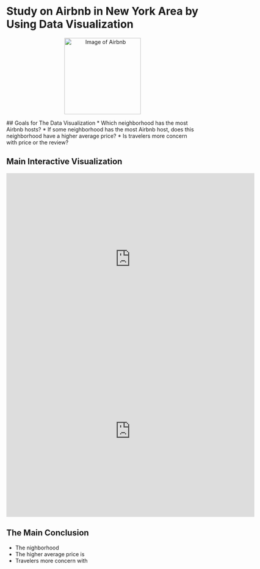 # Study on Airbnb in New York Area by Using Data Visualization

<p align="center">
    <img width="200" src="https://i.pinimg.com/originals/b3/2a/f4/b32af410be8257b815d16d9ef0f01aa7.gif" alt="Image of Airbnb">
</p>
## Goals for The Data Visualization
* Which neighborhood has the most Airbnb hosts?
* If some neighborhood has the most Airbnb host, does this neighborhood have a higher average price?
* Is travelers more concern with price or the review?




## Main Interactive Visualization

<iframe seamless frameborder="0" src="https://public.tableau.com/app/profile/chenshengwen/viz/Book1_16227770760480/Sheet1" width = '650' height = '450' scrolling='yes' ></iframe>

<iframe seamless frameborder="0" src="https://public.tableau.com/views/Book1_16227770760480/Sheet1?:embed=yes&:display_count=yes&:showVizHome=no" width = '650' height = '450' scrolling='yes' ></iframe>    

## The Main Conclusion

* The nighborhood
* The higher average price is 
* Travelers more concern with 
